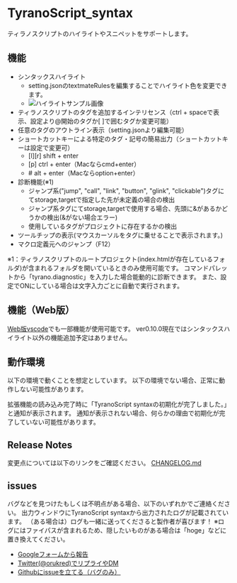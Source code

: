 # TyranoScript_syntax

ティラノスクリプトのハイライトやスニペットをサポートします。

## 機能

* シンタックスハイライト
  * setting.jsonのtextmateRulesを編集することでハイライト色を変更できます。
  * ![ハイライトサンプル画像](./readme_img/highlight.png,"ハイライトサンプル")
* ティラノスクリプトのタグを追加するインテリセンス（ctrl + spaceで表示、設定より@開始のタグか[ ]で囲むタグか変更可能）
* 任意のタグのアウトライン表示（setting.jsonより編集可能）
* ショートカットキーによる特定のタグ・記号の簡易出力（ショートカットキーは設定で変更可）
  * [l][r] shift + enter
  * [p] ctrl + enter（Macならcmd+enter）
  * \#  alt + enter（Macならoption+enter）
* 診断機能(※1)
  * ジャンプ系("jump", "call", "link", "button", "glink", "clickable")タグにてstorage,targetで指定した先が未定義の場合の検出
  * ジャンプ系タグにてstorage,targetで使用する場合、先頭に&があるかどうかの検出(&がない場合エラー)
  * 使用しているタグがプロジェクトに存在するかの検出
* ツールチップの表示(マウスカーソルをタグに乗せることで表示されます。)
* マクロ定義元へのジャンプ（F12）

※1：ティラノスクリプトのルートプロジェクト(index.htmlが存在しているフォルダ)が含まれるフォルダを開いているときのみ使用可能です。
コマンドパレットから「tyrano.diagnostic」を入力した場合能動的に診断できます。
また、設定でONにしている場合は文字入力ごとに自動で実行されます。

## 機能（Web版）

[Web版vscode](https://vscode.dev/)でも一部機能が使用可能です。
ver0.10.0現在ではシンタックスハイライト以外の機能追加予定はありません。

## 動作環境

以下の環境で動くことを想定としています。
以下の環境でない場合、正常に動作しない可能性があります。

拡張機能の読み込み完了時に「TyranoScript syntaxの初期化が完了しました。」と通知が表示されます。
通知が表示されない場合、何らかの理由で初期化が完了していない可能性があります。

## Release Notes

変更点については以下のリンクをご確認ください。
[CHANGELOG.md](CHANGELOG.md)

## issues

バグなどを見つけたもしくは不明点がある場合、以下のいずれかでご連絡ください。
出力ウィンドウにTyranoScript syntaxから出力されたログが記載されています。
（ある場合は）ログも一緒に送ってくださると製作者が喜びます！
※ログにはファイパスが含まれるため、隠したいものがある場合は「hoge」などに置き換えてください。

* [Googleフォームから報告](https://orukred.github.io/Contact.html)
* [Twitter(@orukred)でリプライやDM](https://twitter.com/OrukRed)
* [Githubにissueを立てる（バグのみ）](https://github.com/orukRed/tyranosyntax/issues)
